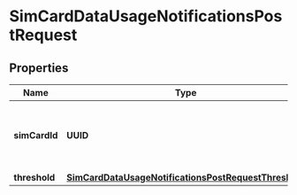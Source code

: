 

# SimCardDataUsageNotificationsPostRequest


## Properties

| Name | Type | Description | Notes |
|------------ | ------------- | ------------- | -------------|
|**simCardId** | **UUID** | The identification UUID of the related SIM card resource. |  |
|**threshold** | [**SimCardDataUsageNotificationsPostRequestThreshold**](SimCardDataUsageNotificationsPostRequestThreshold.md) |  |  |



